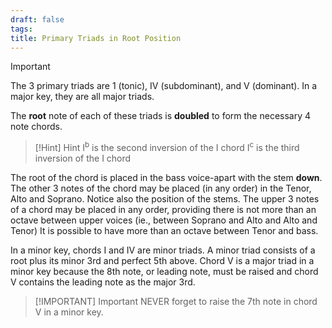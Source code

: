 ```yaml
---
draft: false
tags:
title: Primary Triads in Root Position
---
```

> [!Important]
> The 3 primary triads are 1 (tonic), IV (subdominant), and V (dominant). In a major key, they are all major triads.

The **root** note of each of these triads is **doubled** to form the necessary 4 note chords.

> [!Hint] Hint
> I<sup>b</sup> is the second inversion of the I chord
> I<sup>c</sup> is the third inversion of the I chord

The root of the chord is placed in the bass voice-apart with the stem **down**. The other 3 notes of the chord may be placed (in any order) in the Tenor, Alto and Soprano. Notice also the position of the stems. The upper 3 notes of a chord may be placed in any order, providing there is not more than an octave between upper voices (ie., between Soprano and Alto and Alto and Tenor) It is possible to have more than an octave between Tenor and bass.

In a minor key, chords I and IV are minor triads. A minor triad consists of a root plus its minor 3rd and perfect 5th above. Chord V is a major triad in a minor key because the 8th note, or leading note, must be raised and chord V contains the leading note as the major 3rd.

> [!IMPORTANT] Important
> NEVER forget to raise the 7th note in chord V in a minor key.
